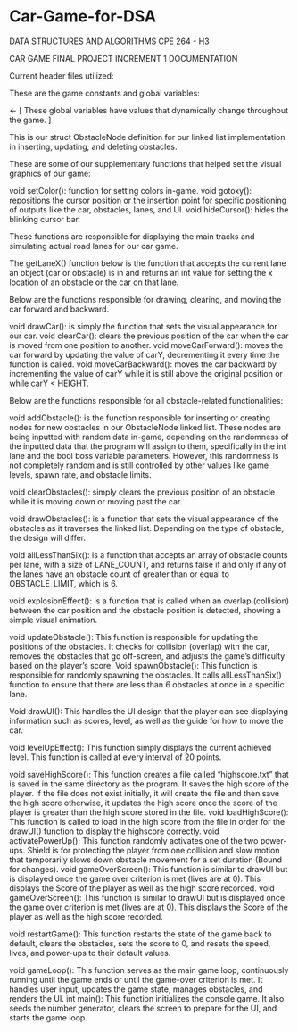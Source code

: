 # Car-Game-for-DSA

DATA STRUCTURES AND ALGORITHMS
CPE 264 - H3 

CAR GAME FINAL PROJECT
INCREMENT 1 DOCUMENTATION


Current header files utilized:







These are the game constants and global variables:











← [ These global variables have values that dynamically change throughout the game. ]











This is our struct ObstacleNode definition for our linked list implementation in inserting, updating, and deleting obstacles. 










These are some of our supplementary functions that helped set the visual graphics of our game:










void setColor(): function for setting colors in-game.
void gotoxy(): repositions the cursor position or the insertion point for specific positioning of outputs like the car, obstacles, lanes, and UI.
void hideCursor(): hides the blinking cursor bar.

These functions are responsible for displaying the main tracks and simulating actual road lanes for our car game.





The getLaneX() function below is the function that accepts the current lane an object (car or obstacle) is in and returns an int value for setting the x location of an obstacle or the car on that lane.






Below are the functions responsible for drawing, clearing, and moving the car forward and backward. 





























void drawCar(): is simply the function that sets the visual appearance for our car.
void clearCar(): clears the previous position of the car when the car is moved from one position to another.
void moveCarForward():  moves the car forward by updating the value of carY, decrementing it every time the function is called.
void moveCarBackward(): moves the car backward by incrementing the value of carY while it is still above the original position or while carY < HEIGHT.

Below are the functions responsible for all obstacle-related functionalities:


void addObstacle(): is the function responsible for inserting or creating nodes for new obstacles in our ObstacleNode linked list. These nodes are being inputted with random data in-game, depending on the randomness of the inputted data that the program will assign to them, specifically in the int lane and the bool boss variable parameters. However, this randomness is not completely random and is still controlled by other values like game levels, spawn rate, and obstacle limits.

void clearObstacles(): simply clears the previous position of an obstacle while it is moving down or moving past the car.














void drawObstacles(): is a function that sets the visual appearance of the obstacles as it traverses the linked list. Depending on the type of obstacle, the design will differ.







void allLessThanSix(): is a function that accepts an array of obstacle counts per lane, with a size of LANE_COUNT, and returns false if and only if any of the lanes have an obstacle count of greater than or equal to OBSTACLE_LIMIT, which is 6.













void explosionEffect(): is a function that is called when an overlap (collision) between the car position and the obstacle position is detected, showing a simple visual animation.

void updateObstacle(): This function is responsible for updating the positions of the obstacles. It checks for collision (overlap) with the car, removes the obstacles that go off-screen, and adjusts the game’s difficulty based on the player’s score.
Void spawnObstacle(): This function is responsible for randomly spawning the obstacles. It calls allLessThanSix() function to ensure that there are less than 6 obstacles at once in a specific lane.




Void drawUI(): This handles the UI design that the player can see displaying information such as scores, level, as well as the guide for how to move the car.

void levelUpEffect(): This function simply displays the current achieved level. This function is called at every interval of 20 points.









void saveHighScore(): This function creates a file called “highscore.txt” that is saved in the same directory as the program. It saves the high score of the player. If the file does not exist initially, it will create the file and then save the high score otherwise, it updates the high score once the score of the player is greater than the high score stored in the file.
void loadHighScore(): This function is called to load in the high score from the file in order for the drawUI() function to display the highscore correctly.
void activatePowerUp(): This function randomly activates one of the two power-ups. Shield is for protecting the player from one collision and slow motion that temporarily slows down obstacle movement for a set duration (Bound for changes).
void gameOverScreen(): This function is similar to drawUI but is displayed once the game over criterion is met (lives are at 0). This displays the Score of the player as well as the high score recorded.
void gameOverScreen(): This function is similar to drawUI but is displayed once the game over criterion is met (lives are at 0). This displays the Score of the player as well as the high score recorded.

void restartGame(): This function restarts the state of the game back to default, clears the obstacles, sets the score to 0, and resets the speed,  lives, and power-ups to their default values.

void gameLoop(): This function serves as the main game loop, continuously running until the game ends or until the game-over criterion is met. It handles user input, updates the game state, manages obstacles, and renders the UI.
int main(): This function initializes the console game. It also seeds the number generator, clears the screen to prepare for the UI, and starts the game loop.
